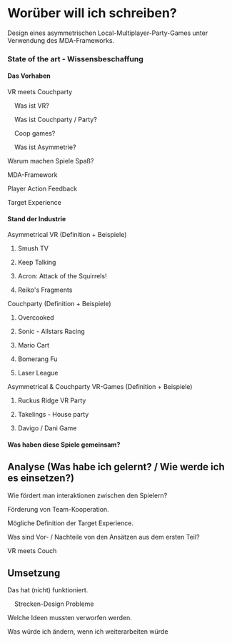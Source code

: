 # Worüber will ich schreiben?

Design eines asymmetrischen Local-Multiplayer-Party-Games unter Verwendung des MDA-Frameworks.

### State of the art - Wissensbeschaffung

#### Das Vorhaben

VR meets Couchparty

    Was ist VR?

    Was ist Couchparty / Party?

    Coop games?

    Was ist Asymmetrie?

Warum machen Spiele Spaß?

MDA-Framework

Player Action Feedback

Target Experience

#### Stand der Industrie

Asymmetrical VR (Definition + Beispiele)

1. Smush TV

2. Keep Talking

3. Acron: Attack of the Squirrels!

4. Reiko's Fragments

Couchparty (Definition + Beispiele)

1. Overcooked

2. Sonic - Allstars Racing

3. Mario Cart

4. Bomerang Fu

5. Laser League

Asymmetrical & Couchparty VR-Games (Definition + Beispiele)

1. Ruckus Ridge VR Party

2. Takelings - House party

3. Davigo / Dani Game   

#### Was haben diese Spiele gemeinsam?

## Analyse (Was habe ich gelernt? / Wie werde ich es einsetzen?)

Wie fördert man interaktionen zwischen den Spielern?

Förderung von Team-Kooperation.

Mögliche Definition der Target Experience.

Was sind Vor- / Nachteile von den Ansätzen aus dem ersten Teil?

VR meets Couch

## Umsetzung

Das hat (nicht) funktioniert.

    Strecken-Design Probleme

Welche Ideen mussten verworfen werden.

Was würde ich ändern, wenn ich weiterarbeiten würde
